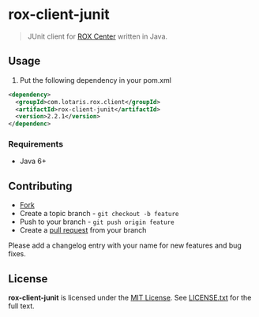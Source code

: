 # rox-client-junit

> JUnit client for [ROX Center](https://github.com/lotaris/rox-center) written in Java.

## Usage

1. Put the following dependency in your pom.xml

```xml
<dependency>
  <groupId>com.lotaris.rox.client</groupId>
  <artifactId>rox-client-junit</artifactId>
  <version>2.2.1</version>
</dependenc>
```

### Requirements

* Java 6+

## Contributing

* [Fork](https://help.github.com/articles/fork-a-repo)
* Create a topic branch - `git checkout -b feature`
* Push to your branch - `git push origin feature`
* Create a [pull request](http://help.github.com/pull-requests/) from your branch

Please add a changelog entry with your name for new features and bug fixes.

## License

**rox-client-junit** is licensed under the [MIT License](http://opensource.org/licenses/MIT).
See [LICENSE.txt](LICENSE.txt) for the full text.
